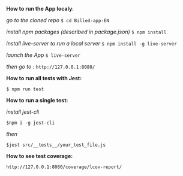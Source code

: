 **How to run the App localy**:

_go to the cloned repo_
`$ cd Billed-app-EN`

_install npm packages (described in package.json)_
`$ npm install`

_install live-server to run a local server_
`$ npm install -g live-server`

_launch the App_
`$ live-server`

_then go to :_
`http://127.0.0.1:8080/`

**How to run all tests with Jest:**

`$ npm run test`

**How to run a single test:**

_install jest-cli_

`$npm i -g jest-cli`

_then_

`$jest src/__tests__/your_test_file.js`

**How to see test coverage:**

`http://127.0.0.1:8080/coverage/lcov-report/`
